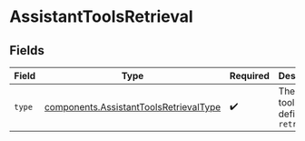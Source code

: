 # AssistantToolsRetrieval


## Fields

| Field                                                                                        | Type                                                                                         | Required                                                                                     | Description                                                                                  |
| -------------------------------------------------------------------------------------------- | -------------------------------------------------------------------------------------------- | -------------------------------------------------------------------------------------------- | -------------------------------------------------------------------------------------------- |
| `type`                                                                                       | [components.AssistantToolsRetrievalType](../../models/shared/assistanttoolsretrievaltype.md) | :heavy_check_mark:                                                                           | The type of tool being defined: `retrieval`                                                  |